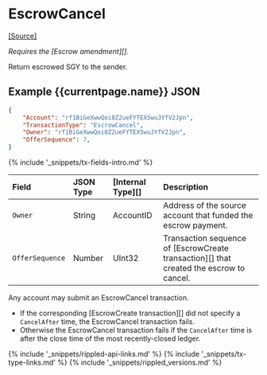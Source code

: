 # EscrowCancel

[[Source]](https://github.com/ripple/rippled/blob/master/src/ripple/app/tx/impl/Escrow.cpp "Source")

_Requires the [Escrow amendment][]._

Return escrowed SGY to the sender.

## Example {{currentpage.name}} JSON

```json
{
    "Account": "rf1BiGeXwwQoi8Z2ueFYTEXSwuJYfV2Jpn",
    "TransactionType": "EscrowCancel",
    "Owner": "rf1BiGeXwwQoi8Z2ueFYTEXSwuJYfV2Jpn",
    "OfferSequence": 7,
}
```

{% include '_snippets/tx-fields-intro.md' %}
<!--{# fix md highlighting_ #}-->


| Field           | JSON Type | [Internal Type][] | Description                |
|:----------------|:----------|:------------------|:---------------------------|
| `Owner`         | String    | AccountID         | Address of the source account that funded the escrow payment. |
| `OfferSequence` | Number    | UInt32            | Transaction sequence of [EscrowCreate transaction][] that created the escrow to cancel. |

Any account may submit an EscrowCancel transaction.

* If the corresponding [EscrowCreate transaction][] did not specify a `CancelAfter` time, the EscrowCancel transaction fails.
* Otherwise the EscrowCancel transaction fails if the `CancelAfter` time is after the close time of the most recently-closed ledger.

<!--{# common link defs #}-->
{% include '_snippets/rippled-api-links.md' %}
{% include '_snippets/tx-type-links.md' %}
{% include '_snippets/rippled_versions.md' %}
